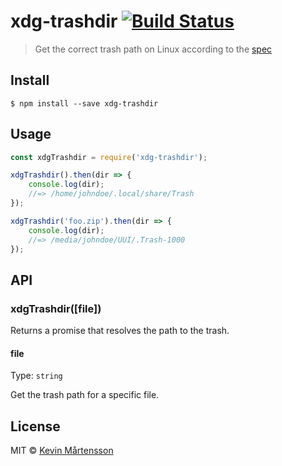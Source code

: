 # xdg-trashdir [![Build Status](http://img.shields.io/travis/kevva/xdg-trashdir.svg?style=flat)](https://travis-ci.org/kevva/xdg-trashdir)

> Get the correct trash path on Linux according to the [spec](http://www.ramendik.ru/docs/trashspec.html)


## Install

```
$ npm install --save xdg-trashdir
```


## Usage

```js
const xdgTrashdir = require('xdg-trashdir');

xdgTrashdir().then(dir => {
	console.log(dir);
	//=> /home/johndoe/.local/share/Trash
});

xdgTrashdir('foo.zip').then(dir => {
	console.log(dir);
	//=> /media/johndoe/UUI/.Trash-1000
});
```


## API

### xdgTrashdir([file])

Returns a promise that resolves the path to the trash.

#### file

Type: `string`

Get the trash path for a specific file.


## License

MIT © [Kevin Mårtensson](https://github.com/kevva)

